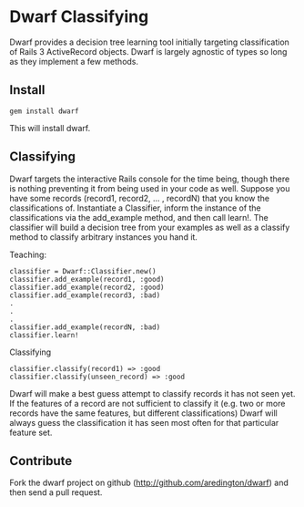 # Dwarf Classifying

Dwarf provides a decision tree learning tool initially targeting
classification of Rails 3 ActiveRecord objects. Dwarf is largely
agnostic of types so long as they implement a few methods.

## Install

    gem install dwarf

This will install dwarf.

## Classifying

Dwarf targets the interactive Rails console for the time being, 
though there is nothing preventing it from being used in your code as
well. Suppose you have some records (record1, record2, ... , recordN)
that you know the classifications of. Instantiate a Classifier, inform
the instance of the classifications via the add_example method, and
then call learn!. The classifier will build a decision tree from your
examples as well as a classify method to classify arbitrary instances
you hand it. 

Teaching:

    classifier = Dwarf::Classifier.new()
    classifier.add_example(record1, :good)
    classifier.add_example(record2, :good)
    classifier.add_example(record3, :bad)
    .
    .
    .
    classifier.add_example(recordN, :bad)
    classifier.learn!

Classifying

    classifier.classify(record1) => :good
    classifier.classify(unseen_record) => :good

Dwarf will make a best guess attempt to classify records it has not
seen yet. If the features of a record are not sufficient to classify
it (e.g. two or more records have the same features, but different
classifications) Dwarf will always guess the classification it has
seen most often for that particular feature set.

## Contribute

Fork the dwarf project on github (http://github.com/aredington/dwarf)
and then send a pull request.
